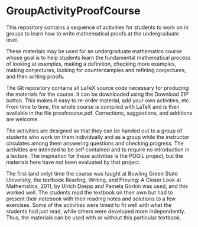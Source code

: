 GroupActivityProofCourse
========================

This repository contains a sequence of activities for students to work on in groups to learn how to write mathematical proofs at the undergraduate level.

These materials may be used for an undergraduate mathematics course whose goal is to help students learn the fundamental mathematical process of looking at examples, making a definition, checking more examples, making conjectures, looking for counterxamples and refining conjectures, and then writing proofs.

The Git repository contains all LaTeX source code necessary for producing the materials for the course.
It can be downloaded using the Download ZIP button.
This makes it easy to re-order material, add your own activities, etc.
From time to time, the whole course is compiled with LaTeX and is then available in the file proofcourse.pdf.
Corrections, suggestions, and additions are welcome.

The activities are designed so that they can be handed out to a group of students who work on them individually and as a group while the instructor circulates among them answering questions and checking progress.  The activities are intended to be self contained and to require no introduction in a lecture.  The inspiration for these activities is the POGIL project, but the materials here have not been evaluated by that project.

The first (and only) time the course was taught at Bowling Green State University, the textbook Reading, Writing, and Proving: A Closer Look at Mathematics, 2011, by Ulrich Daepp and Pamela Gorkin was used, and this worked well.  The students read the textbook on their own but had to present their notebook with their reading notes and solutions to a few exercises.  Some of the activities were timed to fit well with what the students had just read, while others were developed more independently.  Thus, the materials can be used with or without this particular textbook.





